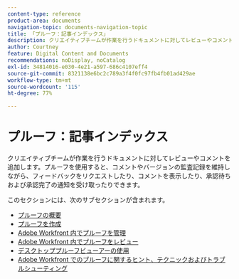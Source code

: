 ```yaml
---
content-type: reference
product-area: documents
navigation-topic: documents-navigation-topic
title: 「プルーフ：記事インデックス」
description: クリエイティブチームが作業を行うドキュメントに対してレビューやコメントを追加します。Workfront のプルーフ機能を使用すると、コメントとバージョンの監査記録を維持しながら、フィードバックのリクエスト、コメントの表示、保留中の承認や完了した承認に関する通知の取得を行うことができます。
author: Courtney
feature: Digital Content and Documents
recommendations: noDisplay, noCatalog
exl-id: 34814016-e030-4e21-a597-686c4107eff4
source-git-commit: 8321138e6bc2c789a3f4f0fc97fb4fb01ad429ae
workflow-type: tm+mt
source-wordcount: '115'
ht-degree: 77%

---
```


# プルーフ：記事インデックス

<!-- Audited: 12/2023 -->

クリエイティブチームが作業を行うドキュメントに対してレビューやコメントを追加します。プルーフを使用すると、コメントやバージョンの監査記録を維持しながら、フィードバックをリクエストしたり、コメントを表示したり、承認待ちおよび承認完了の通知を受け取ったりできます。

このセクションには、次のサブセクションが含まれます。

* [プルーフの概要](../../review-and-approve-work/proofing/proofing-overview/proofing-basics.md)
* [プルーフを作成](../../review-and-approve-work/proofing/creating-proofs-within-workfront/create-proofs-in-wf.md)
* [Adobe Workfront 内でプルーフを管理](../../review-and-approve-work/proofing/managing-proofs-within-workfront/manage-proofs-in-wf.md)
* [Adobe Workfront 内でプルーフをレビュー](../../review-and-approve-work/proofing/reviewing-proofs-within-workfront/review-proofs-in-wf.md)
* [デスクトッププルーフビューアーの使用](/help/quicksilver/review-and-approve-work/proofing/use-the-desktop-proofing-viewer/use-desktop-proofing-viewer.md)
* [Adobe Workfront でのプルーフに関するヒント、テクニックおよびトラブルシューティング](../../review-and-approve-work/proofing/tips-tricks-and-troubleshooting/tips-tricks-troubleshooting-proofing.md)
